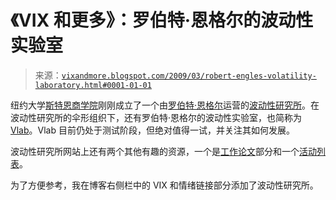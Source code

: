 <!--yml

类别：未分类

日期：2024-05-18 17:57:13

-->

# 《VIX 和更多》：罗伯特·恩格尔的波动性实验室

> 来源：[`vixandmore.blogspot.com/2009/03/robert-engles-volatility-laboratory.html#0001-01-01`](http://vixandmore.blogspot.com/2009/03/robert-engles-volatility-laboratory.html#0001-01-01)

纽约大学[斯特恩商学院](http://www.stern.nyu.edu/)刚刚成立了一个由[罗伯特·恩格尔](http://pages.stern.nyu.edu/%7Erengle/)运营的[波动性研究所](http://w4.stern.nyu.edu/volatility/)。在波动性研究所的伞形组织下，还有罗伯特·恩格尔的波动性实验室，也简称为[Vlab](http://vlab.stern.nyu.edu/)。Vlab 目前仍处于测试阶段，但绝对值得一试，并关注其如何发展。

波动性研究所网站上还有两个其他有趣的资源，一个是[工作论文](http://w4.stern.nyu.edu/volatility/papers.cfm?doc_id=100945)部分和一个[活动列表](http://w4.stern.nyu.edu/volatility/events.cfm?doc_id=100940)。

为了方便参考，我在博客右侧栏中的 VIX 和情绪链接部分添加了波动性研究所。
